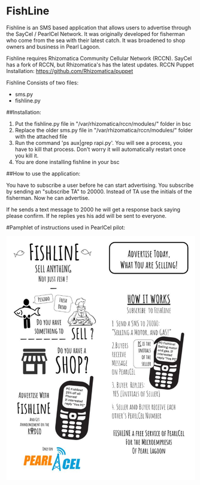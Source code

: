 # FishLine
Fishline is an SMS based application that allows users to advertise through the SayCel / PearlCel Network.  It was originally developed for fisherman who come from the sea with their latest catch.  It was broadened to shop owners and business in Pearl Lagoon. 

Fishline requires Rhizomatica Community Cellular Network (RCCN).  SayCel has a fork of RCCN, but Rhizomatica's has the latest updates.
RCCN Puppet Installation: https://github.com/Rhizomatica/puppet

Fishline Consists of two files:
- sms.py 
- fishline.py

##Installation: 

1. Put the fishline.py file in "/var/rhizomatica/rccn/modules/" folder in bsc
2. Replace the older sms.py file in "/var/rhizomatica/rccn/modules/" folder with the attached file  
3. Run the command 'ps aux|grep rapi.py'. You will see a process, you have to kill that process. Don't worry it will automatically restart once you kill it. 
4. You are done installing fishline in your bsc 


##How to use the application:

You have to subscribe a user before he can start advertising. You subscribe by sending an "subscribe TA" to 20000. Instead of TA use the initials of the fisherman. Now he can advertise. 

If he sends a text message to 2000 he will get a response back saying please confirm. If he replies yes his add will be sent to everyone. 


#Pamphlet of instructions used in PearlCel pilot:

![Fishline Pamphlet](https://github.com/saycel/FishLine/blob/master/images-for-readme/Fishline%20Pamphlet%20(1).jpg)
